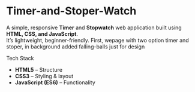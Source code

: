 # Timer-and-Stoper-Watch
A simple, responsive **Timer** and **Stopwatch** web application built using **HTML, CSS, and JavaScript**.  
It’s lightweight, beginner-friendly.
First, wepage with two option timer and stoper, in background added falling-balls just for design

Tech Stack
- **HTML5** – Structure
- **CSS3** – Styling & layout
- **JavaScript (ES6)** – Functionality
